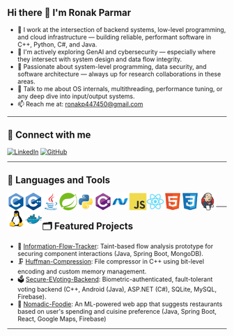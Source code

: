 ## Hi there 👋 I'm Ronak Parmar

- 🔧 I work at the intersection of backend systems, low-level programming, and cloud infrastructure — building reliable, performant software in C++, Python, C#, and Java.
- 🌱 I'm actively exploring GenAI and cybersecurity — especially where they intersect with system design and data flow integrity.
- 🧪 Passionate about system-level programming, data security, and software architecture — always up for research collaborations in these areas.
- 🧵 Talk to me about OS internals, multithreading, performance tuning, or any deep dive into input/output systems.
- 📫 Reach me at: ronakp447450@gmail.com

---

## 🚀 Connect with me

[![LinkedIn](https://img.shields.io/badge/LinkedIn-blue?style=for-the-badge&logo=linkedin)](https://www.linkedin.com/in/ronakj8617/)
[![GitHub](https://img.shields.io/badge/GitHub-black?style=for-the-badge&logo=github)](https://github.com/ronakj8617)

---

## 🧰 Languages and Tools

<img align="left" alt="C" width="40px" src="https://raw.githubusercontent.com/devicons/devicon/master/icons/c/c-original.svg" />
<img align="left" alt="C++" width="40px" src="https://raw.githubusercontent.com/devicons/devicon/master/icons/cplusplus/cplusplus-original.svg" />
<img align="left" alt="Java" width="40px" src="https://raw.githubusercontent.com/devicons/devicon/master/icons/java/java-original.svg" />
<img align="left" alt="Spring Boot" width="40px" src="https://raw.githubusercontent.com/devicons/devicon/master/icons/spring/spring-original.svg" />
<img align="left" alt="Python" width="40px" src="https://raw.githubusercontent.com/devicons/devicon/master/icons/python/python-original.svg" />
<img align="left" alt="C#" width="40px" src="https://raw.githubusercontent.com/devicons/devicon/master/icons/csharp/csharp-original.svg" />
<img align="left" alt="ASP.NET" width="40px" src="https://raw.githubusercontent.com/devicons/devicon/master/icons/dot-net/dot-net-original.svg" />
<img align="left" alt="JavaScript" width="40px" src="https://raw.githubusercontent.com/devicons/devicon/master/icons/javascript/javascript-original.svg" />
<img align="left" alt="React" width="40px" src="https://raw.githubusercontent.com/devicons/devicon/master/icons/react/react-original.svg" />
<img align="left" alt="HTML5" width="40px" src="https://raw.githubusercontent.com/devicons/devicon/master/icons/html5/html5-original.svg" />
<img align="left" alt="CSS3" width="40px" src="https://raw.githubusercontent.com/devicons/devicon/master/icons/css3/css3-original.svg" />
<img align="left" alt="Jenkins" width="40px" src="https://raw.githubusercontent.com/devicons/devicon/master/icons/jenkins/jenkins-original.svg" />
<img align="left" alt="Linux" width="40px" src="https://raw.githubusercontent.com/devicons/devicon/master/icons/linux/linux-original.svg" />
<img align="left" alt="Docker" width="40px" src="https://raw.githubusercontent.com/devicons/devicon/master/icons/docker/docker-original.svg" />
<br />

---
## 🗂 Featured Projects

- 🔐 [Information-Flow-Tracker](https://github.com/ronakj8617/Information-Flow-Tracker): Taint-based flow analysis prototype for securing component interactions (Java, Spring Boot, MongoDB).
- 🗜 [Huffman-Compression](https://github.com/ronakj8617/Huffman-File-Compressor): File compressor in C++ using bit-level encoding and custom memory management.
- 🗳 [Secure-EVoting-Backend](https://github.com/ronakj8617/E-voting): Biometric-authenticated, fault-tolerant voting backend (C++, Android (Java), ASP.NET (C#), SQLite, MySQL, Firebase).
- 🍕 [Nomadic-Foodie](https://github.com/ronakj8617/Nomadic-Foodie): An ML-powered web app that suggests restaurants based on user's spending and cuisine preference (Java, Spring Boot, React, Google Maps, Firebase)

---

